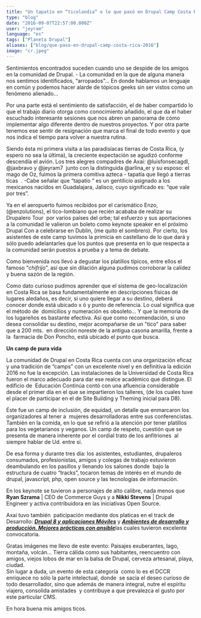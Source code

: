 ```yaml
---
title: "Un tapatío en “ticolandia” o lo que pasó en Drupal Camp Costa Rica 2016"
type: "blog"
date: "2016-09-07T22:57:00.000Z"
user: "jeyram"
language: "es"
tags: ["Planeta Drupal"]
aliases: ["blog/que-paso-en-drupal-camp-costa-rica-2016"]
image: "cr.jpeg"
---
```


Sentimientos encontrados suceden cuando uno se despide de los amigos en la comunidad de Drupal. - La comunidad en la que de alguna manera nos sentimos identificados, “arropados”... En donde hablamos un lenguaje en común y podemos hacer alarde de tópicos geeks sin ser vistos como un fenómeno alienado…

Por una parte está el sentimiento de satisfacción, el de haber compartido lo que el trabajo diario otorga como conocimiento añadido, el que da el haber escuchado interesante sesiones que nos abren un panorama de cómo implementar algo diferente dentro de nuestros proyectos. Y por otra parte tenemos ese sentir de resignación que marca el final de todo evento y que nos indica el tiempo para volver a nuestra rutina.

Siendo ésta mi primera visita a las paradisíacas tierras de Costa Rica, (y espero no sea la última), la creciente expectación se agudizó conforme descendía el avión. Los tres alegres compadres de Axai: @luisfonsecagdl,  @jaxbravo y @jeyram7  junto con la distinguida @arlina\_er y su esposo: el mago de Oz, fuimos la primera comitiva azteca - tapatía que llegó a tierras ticas  . -Cabe señalar que “tapatío “ es un gentilicio asignado a los mexicanos nacidos en Guadalajara, Jalisco, cuyo significado es: “que vale por tres”.

Ya en el aeropuerto fuimos recibidos por el carismático Enzo, (@enzolutions), el tico-lombiano que recién acababa de realizar su  Drupalero Tour  por varios países del orbe; tal esfuerzo y sus aportaciones a la comunidad le valieron un boleto como keynote speaker en el próximo Drupal Con a celebrarse en Dublin, (me quito el sombrero). Por cierto, los asistentes de este camp tuvimos la primicia en castellano de lo que dará y sólo puedo adelantarles que los puntos que presenta en lo que respecta a la comunidad serán puestos a prueba y a tema de debate.

Como bienvenida nos llevó a degustar los platillos típicos, entre ellos el famoso “_chifrijo_”, así que sin dilación alguna pudimos corroborar la calidez y buena sazón de la región.

Como dato curioso pudimos aprender que el sistema de geo-localización en Costa Rica se basa fundamentalmente en descripciones físicas de lugares aledaños, es decir, si uno quiere llegar a su destino, deberá  conocer donde está ubicado x ó y punto de referencia. Lo cual significa que el método de  domicilios y numeración es obsoleto... Y que la memoria de los lugareños es bastante efectiva. Así que como recomendación, si uno desea consolidar su destino, mejor acompañarse de un "tico" para saber que a 200 mts.  en dirección noreste de la antigua casona amarilla, frente a la  farmacia de Don Poncho, está ubicado el punto que busca.

**Un camp de pura vida**

La comunidad de Drupal en Costa Rica cuenta con una organización eficaz y una tradición de “camps” con un excelente nivel y en definitiva la edición 2016 no fue la excepción. Las instalaciones de la Universidad de Costa Rica fueron el marco adecuado para dar ese realce académico que distingue. El edificio de  Educación Continúa contó con una afluencia considerable  desde el primer día en el que se impartieron los talleres, (de los cuales tuve el placer de participar en el de Site Building y Theming inicial para D8).

Éste fue un camp de inclusión, de equidad, un detalle que enmarcaron los organizadores al tener a  mujeres desarrolladoras entre sus conferencistas. También en la comida, en lo que se refirió a la atención por tener platillos para los vegetarianos y veganos. Un camp de respeto, cuestión que se presenta de manera inherente por el cordial trato de los anfitriones  al siempre hablar de Ud. entre sí.

De esa forma y durante tres día: los asistentes, estudiantes, drupaleros consumados, profesionistas, amigos y colegas de trabajo estuvieron deambulando en los pasillos y llenando los salones donde  bajo la estructura de cuatro “tracks”, tocaron temas de interés en el mundo de drupal, javascript, php, open source y las tecnologías de información.

En los keynote se tuvieron a personajes de alto calibre, nada menos que **Ryan Szrama** | CEO de Commerce Guys y a **Nikki Stevens** | Drupal Engineer y activa contribuidora en las iniciativas Open Source.

Axai tuvo también  paticipación mediante dos platicas en el track de Desarrollo: [_**Drupal 8 y aplicaciones Móviles**_](http://drupalcamp.cr/en/session/drupal-8-y-aplicaciones-m%C3%B3viles) y [_**Ambientes de desarrollo y producción. Mejores prácticas con ansible**_](http://drupalcamp.cr/en/session/ambientes-de-desarrollo-y-producci%C3%B3n-mejores-pr%C3%A1cticas-con-ansible)las cuales tuvieron excelente convocatoria.

Gratas imágenes me llevo de este evento: Paisajes exuberantes, lago, montaña, volcán... Tierra cálida como sus habitantes, reencuentro con amigos, viejos lobos de mar en la balsa de Drupal, cerveza artesanal, playa, ciudad.  
Sin lugar a duda, un evento de esta categoría  como lo es el DCCR enriquece no sólo la parte intelectual, donde  se sacia el deseo curioso de todo desarrollador, sino que además de manera integral, nutre el espíritu viajero, consolida amistades  y contribuye a que prevalezca el gusto por este particular CMS.

En hora buena mis amigos ticos.